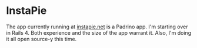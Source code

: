 InstaPie
========

The app currently running at [instapie.net](http://instapie.net) is a Padrino app. I'm starting over
in Rails 4. Both experience and the size of the app warrant it. Also, I'm doing it all open source-y
this time.
